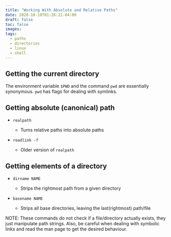 ```yaml
---
title: "Working With Absolute and Relative Paths"
date: 2020-10-10T01:26:21-04:00
draft: false
toc: false
images:
tags:
  - paths
  - directories
  - linux
  - shell
---
```


## Getting the current directory

The environment variable `$PWD` and the command `pwd` are essentially synonymous.
`pwd` has flags for dealing with symlinks.

## Getting absolute (canonical) path

- `realpath`

  - Turns relative paths into absolute paths

- `readlink -f`

  - Older version of `realpath`

## Getting elements of a directory

- `dirname NAME`

  - Strips the rightmost path from a given directory

- `basename NAME`

  - Strips all base directories, leaving the last(rightmost) path/file

NOTE: These commands do not check if a file/directory actually exists, they just
manipulate path strings. Also, be careful when dealing with symbolic links and
read the man page to get the desired behaviour.
